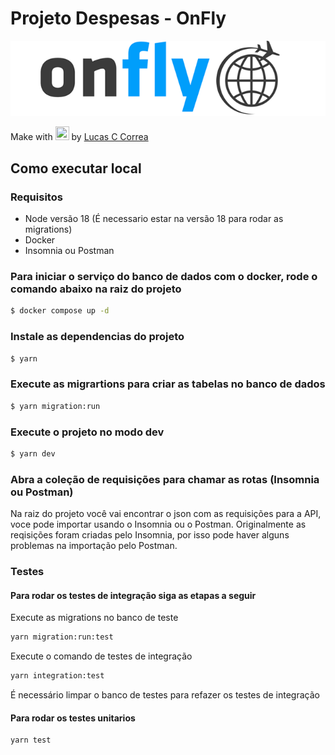 # Projeto Despesas - OnFly

![Drag Racing](./assets-doc/main-logo.png)

Make with <img src="https://upload.wikimedia.org/wikipedia/commons/thumb/c/c8/Love_Heart_symbol.svg/1111px-Love_Heart_symbol.svg.png"
  width="22"
  height="22"> by [Lucas C Correa](https://github.com/lucascco)

## Como executar local

### Requisitos

- Node versão 18 (É necessario estar na versão 18 para rodar as migrations)
- Docker
- Insomnia ou Postman

### Para iniciar o serviço do banco de dados com o docker, rode o comando abaixo na raiz do projeto

```sh
$ docker compose up -d
```

### Instale as dependencias do projeto

```sh
$ yarn
```

### Execute as migrartions para criar as tabelas no banco de dados

```sh
$ yarn migration:run
```

### Execute o projeto no modo dev

```sh
$ yarn dev
```

### Abra a coleção de requisições para chamar as rotas (Insomnia ou Postman)

Na raiz do projeto você vai encontrar o json com as requisições para a API, voce pode importar usando o Insomnia ou o Postman. Originalmente as reqisições foram criadas pelo Insomnia, por isso pode haver alguns problemas na importação pelo Postman.

### Testes

#### Para rodar os testes de integração siga as etapas a seguir

Execute as migrations no banco de teste

```sh
yarn migration:run:test
```

Execute o comando de testes de integração

```sh
yarn integration:test
```

É necessário limpar o banco de testes para refazer os testes de integração

#### Para rodar os testes unitarios

```sh
yarn test
```
